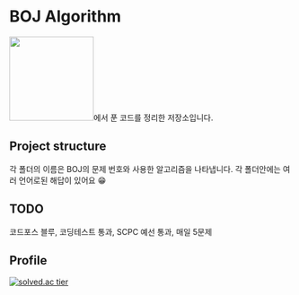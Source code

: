 # BOJ Algorithm

<a href="https://www.acmicpc.net/" x="_blank"><img src="https://d2gd6pc034wcta.cloudfront.net/images/logo@2x.png" width="150"/></a>에서 푼 코드를 정리한 저장소입니다.

## Project structure
각 폴더의 이름은 BOJ의 문제 번호와 사용한 알고리즘을 나타냅니다.
각 폴더안에는 여러 언어로된 해답이 있어요 😁

## TODO
코드포스 블루, 코딩테스트 통과, SCPC 예선 통과, 매일 5문제 

## Profile
[![solved.ac tier](http://mazassumnida.wtf/api/generate_badge?boj=yang6676)](https://solved.ac/yang6676)


